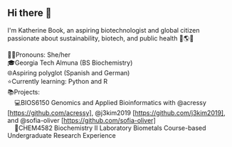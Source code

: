 ## Hi there 👋

I'm Katherine Book, an aspiring biotechnologist and global citizen passionate about sustainability, biotech, and public health 🧪🌎🌱

👩‍🔬Pronouns: She/her  
🎓Georgia Tech Almuna (BS Biochemistry)  
🌐Aspiring polyglot (Spanish and German)   
⭐️Currently learning: Python and R  
📚Projects:  
&nbsp;&nbsp;&nbsp;&nbsp;💻BIOS6150 Genomics and Applied Bioinformatics with @acressy [https://github.com/acressy], @j3kim2019 [https://github.com/j3kim2019], and @sofia-oliver [https://github.com/sofia-oliver]  
&nbsp;&nbsp;&nbsp;&nbsp;🧬CHEM4582 Biochemistry II Laboratory Biometals Course-based Undergraduate Research Experience
<!--
**kbook6/kbook6** is a ✨ _special_ ✨ repository because its `README.md` (this file) appears on your GitHub profile.

Here are some ideas to get you started:

- 🔭 I’m currently working on ...
- 🌱 I’m currently learning ...
- 👯 I’m looking to collaborate on ...
- 🤔 I’m looking for help with ...
- 💬 Ask me about ...
- 📫 How to reach me: ...
- 😄 Pronouns: ...
- ⚡ Fun fact: ...
-->
